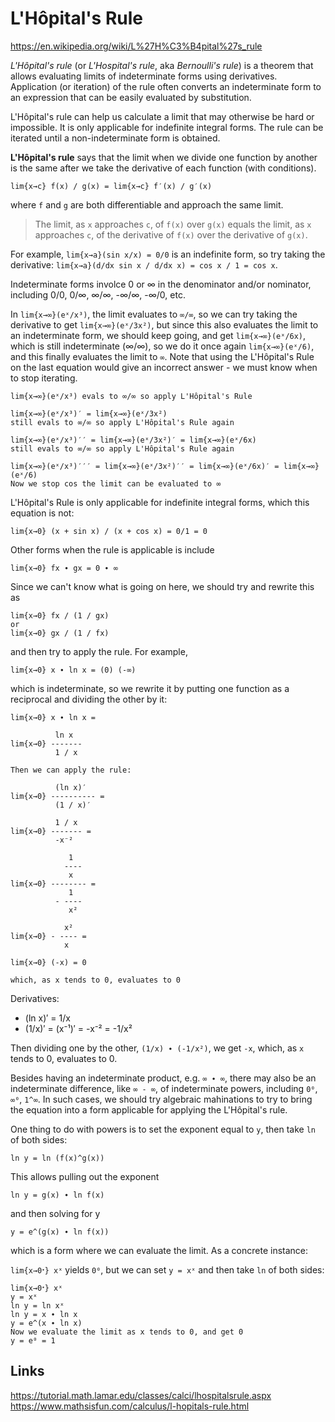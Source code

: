 # L'Hôpital's Rule

https://en.wikipedia.org/wiki/L%27H%C3%B4pital%27s_rule

*L'Hôpital's rule* (or *L'Hospital's rule*, aka *Bernoulli's rule*) is a theorem that allows evaluating limits of indeterminate forms using derivatives. Application (or iteration) of the rule often converts an indeterminate form to an expression that can be easily evaluated by substitution.

L'Hôpital's rule can help us calculate a limit that may otherwise be hard or impossible. It is only applicable for indefinite integral forms. The rule can be iterated until a non-indeterminate form is obtained.

**L'Hôpital's rule** says that the limit when we divide one function by another is the same after we take the derivative of each function (with conditions).

    lim{x→c} f(x) / g(x) = lim{x→c} f′(x) / g′(x)

where `f` and `g` are both differentiable and approach the same limit.

>The limit, as `x` approaches `c`, of `f(x)` over `g(x)` equals the limit, as `x` approaches `c`, of the derivative of `f(x)` over the derivative of `g(x)`.


For example, `lim{x→a}(sin x/x) = 0/0` is an indefinite form, so try taking the derivative: `lim{x→a}(d/dx sin x / d/dx x) = cos x / 1 = cos x`.

Indeterminate forms involce 0 or ∞ in the denominator and/or nominator, including 0/0, 0/∞, ∞/∞, -∞/∞, -∞/0, etc.

In `lim{x→∞}(eˣ/x³)`, the limit evaluates to `∞/∞`, so we can try taking the derivative to get `lim{x→∞}(eˣ/3x²)`, but since this also evaluates the limit to an indeterminate form, we should keep going, and get `lim{x→∞}(eˣ/6x)`, which is still indeterminate (∞/∞), so we do it once again `lim{x→∞}(eˣ/6)`, and this finally evaluates the limit to `∞`. Note that using the L'Hôpital's Rule on the last equation would give an incorrect answer - we must know when to stop iterating.

```
lim{x→∞}(eˣ/x³) evals to ∞/∞ so apply L'Hôpital's Rule

lim{x→∞}(eˣ/x³)′ = lim{x→∞}(eˣ/3x²)
still evals to ∞/∞ so apply L'Hôpital's Rule again

lim{x→∞}(eˣ/x³)′′ = lim{x→∞}(eˣ/3x²)′ = lim{x→∞}(eˣ/6x)
still evals to ∞/∞ so apply L'Hôpital's Rule again

lim{x→∞}(eˣ/x³)′′′ = lim{x→∞}(eˣ/3x²)′′ = lim{x→∞}(eˣ/6x)′ = lim{x→∞}(eˣ/6)
Now we stop cos the limit can be evaluated to ∞
```

L'Hôpital's Rule is only applicable for indefinite integral forms, which this equation is not:

    lim{x→0} (x + sin x) / (x + cos x) = 0/1 = 0

Other forms when the rule is applicable is include

    lim{x→0} fx ∙ gx = 0 ∙ ∞

Since we can't know what is going on here, we should try and rewrite this as

    lim{x→0} fx / (1 / gx)
    or
    lim{x→0} gx / (1 / fx)

and then try to apply the rule. For example,

    lim{x→0} x ∙ ln x = (0) (-∞)

which is indeterminate, so we rewrite it by putting one function as a reciprocal and dividing the other by it:

```
lim{x→0} x ∙ ln x =

          ln x
lim{x→0} -------
          1 / x

Then we can apply the rule:

          (ln x)′
lim{x→0} ---------- =
          (1 / x)′

          1 / x
lim{x→0} ------- =
          -x⁻²

             1
            ----
             x
lim{x→0} -------- =
             1
          - ----
             x²

            x²
lim{x→0} - ---- =
            x

lim{x→0} (-x) = 0

which, as x tends to 0, evaluates to 0
```

Derivatives:
- (ln x)′ = 1/x
- (1/x)′ = (x⁻¹)′ = -x⁻² = -1/x²

Then dividing one by the other, `(1/x) ∙ (-1/x²)`, we get `-x`, which, as `x` tends to 0, evaluates to 0.

Besides having an indeterminate product, e.g. `∞ ∙ ∞`, there may also be an indeterminate difference, like `∞ - ∞`, of indeterminate powers, including `0⁰`, `∞⁰`, `1^∞`. In such cases, we should try algebraic mahinations to try to bring the equation into a form applicable for applying the L'Hôpital's rule.

One thing to do with powers is to set the exponent equal to `y`, then take `ln` of both sides:

    ln y = ln (f(x)^g(x))

This allows pulling out the exponent

    ln y = g(x) ∙ ln f(x)

and then solving for y

    y = e^(g(x) ∙ ln f(x))

which is a form where we can evaluate the limit. As a concrete instance:

`lim{x→0ᐩ} xˣ` yields `0⁰`, but we can set `y = xˣ` and then take `ln` of both sides:

```
lim{x→0ᐩ} xˣ
y = xˣ
ln y = ln xˣ
ln y = x ∙ ln x
y = e^(x ∙ ln x)
Now we evaluate the limit as x tends to 0, and get 0
y = e⁰ = 1
```


## Links

https://tutorial.math.lamar.edu/classes/calci/lhospitalsrule.aspx
https://www.mathsisfun.com/calculus/l-hopitals-rule.html
